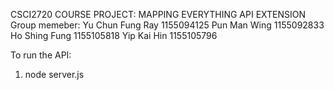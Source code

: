 CSCI2720 COURSE PROJECT: MAPPING EVERYTHING
API EXTENSION
Group memeber: Yu Chun Fung Ray 1155094125 Pun Man Wing 1155092833 Ho Shing Fung 1155105818 Yip Kai Hin 1155105796

To run the API:
1. node server.js
